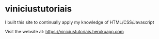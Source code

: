 # viniciustutoriais
 I built this site to continually apply my knowledge of HTML/CSS/Javascript

Visit the website at: https://viniciustutoriais.herokuapp.com
